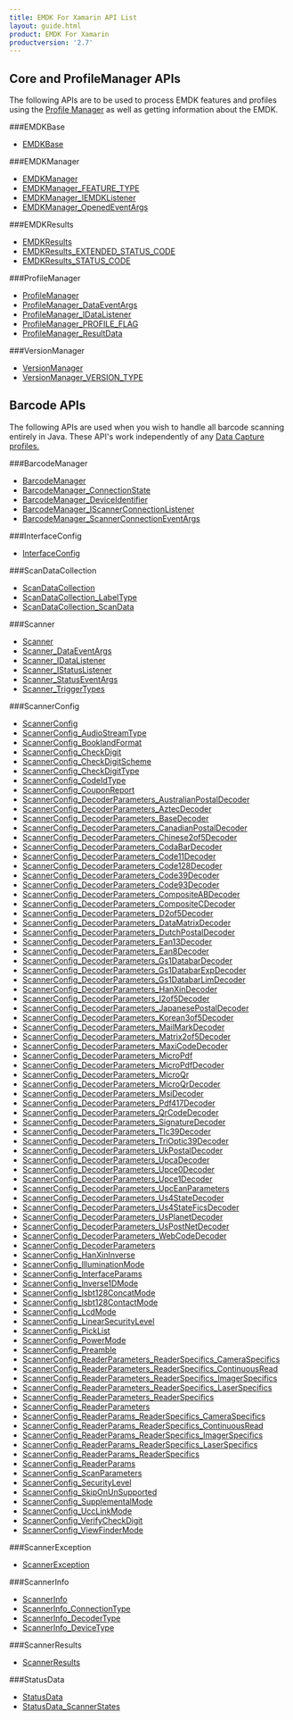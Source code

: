 ```yaml
---
title: EMDK For Xamarin API List
layout: guide.html
product: EMDK For Xamarin
productversion: '2.7'
---
```


## Core and ProfileManager APIs
The following APIs are to be used to process EMDK features and profiles using the [Profile Manager](/emdk-for-xamarin/2-7/guide/profilemanager/about) as well as getting information about the EMDK.

###EMDKBase

* [EMDKBase](/emdk-for-xamarin/2-7/api/EMDKBase)


###EMDKManager

* [EMDKManager](/emdk-for-xamarin/2-7/api/EMDKManager)
* [EMDKManager_FEATURE_TYPE](/emdk-for-xamarin/2-7/api/EMDKManager_FEATURE_TYPE)
* [EMDKManager_IEMDKListener](/emdk-for-xamarin/2-7/api/EMDKManager_IEMDKListener)
* [EMDKManager_OpenedEventArgs](/emdk-for-xamarin/2-7/api/EMDKManager_OpenedEventArgs)


###EMDKResults

* [EMDKResults](/emdk-for-xamarin/2-7/api/EMDKResults)
* [EMDKResults_EXTENDED_STATUS_CODE](/emdk-for-xamarin/2-7/api/EMDKResults_EXTENDED_STATUS_CODE)
* [EMDKResults_STATUS_CODE](/emdk-for-xamarin/2-7/api/EMDKResults_STATUS_CODE)


###ProfileManager

* [ProfileManager](/emdk-for-xamarin/2-7/api/ProfileManager)
* [ProfileManager_DataEventArgs](/emdk-for-xamarin/2-7/api/ProfileManager_DataEventArgs)
* [ProfileManager_IDataListener](/emdk-for-xamarin/2-7/api/ProfileManager_IDataListener)
* [ProfileManager_PROFILE_FLAG](/emdk-for-xamarin/2-7/api/ProfileManager_PROFILE_FLAG)
* [ProfileManager_ResultData](/emdk-for-xamarin/2-7/api/ProfileManager_ResultData)


###VersionManager

* [VersionManager](/emdk-for-xamarin/2-7/api/VersionManager)
* [VersionManager_VERSION_TYPE](/emdk-for-xamarin/2-7/api/VersionManager_VERSION_TYPE)


## Barcode APIs
The following APIs are used when you wish to handle all barcode scanning entirely in Java. These API's work independently of any [Data Capture profiles.](/emdk-for-xamarin/2-7/mx/data-capture)


###BarcodeManager

* [BarcodeManager](/emdk-for-xamarin/2-7/api/BarcodeManager)
* [BarcodeManager_ConnectionState](/emdk-for-xamarin/2-7/api/BarcodeManager_ConnectionState)
* [BarcodeManager_DeviceIdentifier](/emdk-for-xamarin/2-7/api/BarcodeManager_DeviceIdentifier)
* [BarcodeManager_IScannerConnectionListener](/emdk-for-xamarin/2-7/api/BarcodeManager_IScannerConnectionListener)
* [BarcodeManager_ScannerConnectionEventArgs](/emdk-for-xamarin/2-7/api/BarcodeManager_ScannerConnectionEventArgs)


###InterfaceConfig

* [InterfaceConfig](/emdk-for-xamarin/2-7/api/InterfaceConfig)


###ScanDataCollection

* [ScanDataCollection](/emdk-for-xamarin/2-7/api/ScanDataCollection)
* [ScanDataCollection_LabelType](/emdk-for-xamarin/2-7/api/ScanDataCollection_LabelType)
* [ScanDataCollection_ScanData](/emdk-for-xamarin/2-7/api/ScanDataCollection_ScanData)


###Scanner

* [Scanner](/emdk-for-xamarin/2-7/api/Scanner)
* [Scanner_DataEventArgs](/emdk-for-xamarin/2-7/api/Scanner_DataEventArgs)
* [Scanner_IDataListener](/emdk-for-xamarin/2-7/api/Scanner_IDataListener)
* [Scanner_IStatusListener](/emdk-for-xamarin/2-7/api/Scanner_IStatusListener)
* [Scanner_StatusEventArgs](/emdk-for-xamarin/2-7/api/Scanner_StatusEventArgs)
* [Scanner_TriggerTypes](/emdk-for-xamarin/2-7/api/Scanner_TriggerTypes)


###ScannerConfig

* [ScannerConfig](/emdk-for-xamarin/2-7/api/ScannerConfig)
* [ScannerConfig_AudioStreamType](/emdk-for-xamarin/2-7/api/ScannerConfig_AudioStreamType)
* [ScannerConfig_BooklandFormat](/emdk-for-xamarin/2-7/api/ScannerConfig_BooklandFormat)
* [ScannerConfig_CheckDigit](/emdk-for-xamarin/2-7/api/ScannerConfig_CheckDigit)
* [ScannerConfig_CheckDigitScheme](/emdk-for-xamarin/2-7/api/ScannerConfig_CheckDigitScheme)
* [ScannerConfig_CheckDigitType](/emdk-for-xamarin/2-7/api/ScannerConfig_CheckDigitType)
* [ScannerConfig_CodeIdType](/emdk-for-xamarin/2-7/api/ScannerConfig_CodeIdType)
* [ScannerConfig_CouponReport](/emdk-for-xamarin/2-7/api/ScannerConfig_CouponReport)
* [ScannerConfig_DecoderParameters_AustralianPostalDecoder](/emdk-for-xamarin/2-7/api/ScannerConfig_DecoderParameters_AustralianPostalDecoder)
* [ScannerConfig_DecoderParameters_AztecDecoder](/emdk-for-xamarin/2-7/api/ScannerConfig_DecoderParameters_AztecDecoder)
* [ScannerConfig_DecoderParameters_BaseDecoder](/emdk-for-xamarin/2-7/api/ScannerConfig_DecoderParameters_BaseDecoder)
* [ScannerConfig_DecoderParameters_CanadianPostalDecoder](/emdk-for-xamarin/2-7/api/ScannerConfig_DecoderParameters_CanadianPostalDecoder)
* [ScannerConfig_DecoderParameters_Chinese2of5Decoder](/emdk-for-xamarin/2-7/api/ScannerConfig_DecoderParameters_Chinese2of5Decoder)
* [ScannerConfig_DecoderParameters_CodaBarDecoder](/emdk-for-xamarin/2-7/api/ScannerConfig_DecoderParameters_CodaBarDecoder)
* [ScannerConfig_DecoderParameters_Code11Decoder](/emdk-for-xamarin/2-7/api/ScannerConfig_DecoderParameters_Code11Decoder)
* [ScannerConfig_DecoderParameters_Code128Decoder](/emdk-for-xamarin/2-7/api/ScannerConfig_DecoderParameters_Code128Decoder)
* [ScannerConfig_DecoderParameters_Code39Decoder](/emdk-for-xamarin/2-7/api/ScannerConfig_DecoderParameters_Code39Decoder)
* [ScannerConfig_DecoderParameters_Code93Decoder](/emdk-for-xamarin/2-7/api/ScannerConfig_DecoderParameters_Code93Decoder)
* [ScannerConfig_DecoderParameters_CompositeABDecoder](/emdk-for-xamarin/2-7/api/ScannerConfig_DecoderParameters_CompositeABDecoder)
* [ScannerConfig_DecoderParameters_CompositeCDecoder](/emdk-for-xamarin/2-7/api/ScannerConfig_DecoderParameters_CompositeCDecoder)
* [ScannerConfig_DecoderParameters_D2of5Decoder](/emdk-for-xamarin/2-7/api/ScannerConfig_DecoderParameters_D2of5Decoder)
* [ScannerConfig_DecoderParameters_DataMatrixDecoder](/emdk-for-xamarin/2-7/api/ScannerConfig_DecoderParameters_DataMatrixDecoder)
* [ScannerConfig_DecoderParameters_DutchPostalDecoder](/emdk-for-xamarin/2-7/api/ScannerConfig_DecoderParameters_DutchPostalDecoder)
* [ScannerConfig_DecoderParameters_Ean13Decoder](/emdk-for-xamarin/2-7/api/ScannerConfig_DecoderParameters_Ean13Decoder)
* [ScannerConfig_DecoderParameters_Ean8Decoder](/emdk-for-xamarin/2-7/api/ScannerConfig_DecoderParameters_Ean8Decoder)
* [ScannerConfig_DecoderParameters_Gs1DatabarDecoder](/emdk-for-xamarin/2-7/api/ScannerConfig_DecoderParameters_Gs1DatabarDecoder)
* [ScannerConfig_DecoderParameters_Gs1DatabarExpDecoder](/emdk-for-xamarin/2-7/api/ScannerConfig_DecoderParameters_Gs1DatabarExpDecoder)
* [ScannerConfig_DecoderParameters_Gs1DatabarLimDecoder](/emdk-for-xamarin/2-7/api/ScannerConfig_DecoderParameters_Gs1DatabarLimDecoder)
* [ScannerConfig_DecoderParameters_HanXinDecoder](/emdk-for-xamarin/2-7/api/ScannerConfig_DecoderParameters_HanXinDecoder)
* [ScannerConfig_DecoderParameters_I2of5Decoder](/emdk-for-xamarin/2-7/api/ScannerConfig_DecoderParameters_I2of5Decoder)
* [ScannerConfig_DecoderParameters_JapanesePostalDecoder](/emdk-for-xamarin/2-7/api/ScannerConfig_DecoderParameters_JapanesePostalDecoder)
* [ScannerConfig_DecoderParameters_Korean3of5Decoder](/emdk-for-xamarin/2-7/api/ScannerConfig_DecoderParameters_Korean3of5Decoder)
* [ScannerConfig_DecoderParameters_MailMarkDecoder](/emdk-for-xamarin/2-7/api/ScannerConfig_DecoderParameters_MailMarkDecoder)
* [ScannerConfig_DecoderParameters_Matrix2of5Decoder](/emdk-for-xamarin/2-7/api/ScannerConfig_DecoderParameters_Matrix2of5Decoder)
* [ScannerConfig_DecoderParameters_MaxiCodeDecoder](/emdk-for-xamarin/2-7/api/ScannerConfig_DecoderParameters_MaxiCodeDecoder)
* [ScannerConfig_DecoderParameters_MicroPdf](/emdk-for-xamarin/2-7/api/ScannerConfig_DecoderParameters_MicroPdf)
* [ScannerConfig_DecoderParameters_MicroPdfDecoder](/emdk-for-xamarin/2-7/api/ScannerConfig_DecoderParameters_MicroPdfDecoder)
* [ScannerConfig_DecoderParameters_MicroQr](/emdk-for-xamarin/2-7/api/ScannerConfig_DecoderParameters_MicroQr)
* [ScannerConfig_DecoderParameters_MicroQrDecoder](/emdk-for-xamarin/2-7/api/ScannerConfig_DecoderParameters_MicroQrDecoder)
* [ScannerConfig_DecoderParameters_MsiDecoder](/emdk-for-xamarin/2-7/api/ScannerConfig_DecoderParameters_MsiDecoder)
* [ScannerConfig_DecoderParameters_Pdf417Decoder](/emdk-for-xamarin/2-7/api/ScannerConfig_DecoderParameters_Pdf417Decoder)
* [ScannerConfig_DecoderParameters_QrCodeDecoder](/emdk-for-xamarin/2-7/api/ScannerConfig_DecoderParameters_QrCodeDecoder)
* [ScannerConfig_DecoderParameters_SignatureDecoder](/emdk-for-xamarin/2-7/api/ScannerConfig_DecoderParameters_SignatureDecoder)
* [ScannerConfig_DecoderParameters_Tlc39Decoder](/emdk-for-xamarin/2-7/api/ScannerConfig_DecoderParameters_Tlc39Decoder)
* [ScannerConfig_DecoderParameters_TriOptic39Decoder](/emdk-for-xamarin/2-7/api/ScannerConfig_DecoderParameters_TriOptic39Decoder)
* [ScannerConfig_DecoderParameters_UkPostalDecoder](/emdk-for-xamarin/2-7/api/ScannerConfig_DecoderParameters_UkPostalDecoder)
* [ScannerConfig_DecoderParameters_UpcaDecoder](/emdk-for-xamarin/2-7/api/ScannerConfig_DecoderParameters_UpcaDecoder)
* [ScannerConfig_DecoderParameters_Upce0Decoder](/emdk-for-xamarin/2-7/api/ScannerConfig_DecoderParameters_Upce0Decoder)
* [ScannerConfig_DecoderParameters_Upce1Decoder](/emdk-for-xamarin/2-7/api/ScannerConfig_DecoderParameters_Upce1Decoder)
* [ScannerConfig_DecoderParameters_UpcEanParameters](/emdk-for-xamarin/2-7/api/ScannerConfig_DecoderParameters_UpcEanParameters)
* [ScannerConfig_DecoderParameters_Us4StateDecoder](/emdk-for-xamarin/2-7/api/ScannerConfig_DecoderParameters_Us4StateDecoder)
* [ScannerConfig_DecoderParameters_Us4StateFicsDecoder](/emdk-for-xamarin/2-7/api/ScannerConfig_DecoderParameters_Us4StateFicsDecoder)
* [ScannerConfig_DecoderParameters_UsPlanetDecoder](/emdk-for-xamarin/2-7/api/ScannerConfig_DecoderParameters_UsPlanetDecoder)
* [ScannerConfig_DecoderParameters_UsPostNetDecoder](/emdk-for-xamarin/2-7/api/ScannerConfig_DecoderParameters_UsPostNetDecoder)
* [ScannerConfig_DecoderParameters_WebCodeDecoder](/emdk-for-xamarin/2-7/api/ScannerConfig_DecoderParameters_WebCodeDecoder)
* [ScannerConfig_DecoderParameters](/emdk-for-xamarin/2-7/api/ScannerConfig_DecoderParameters)
* [ScannerConfig_HanXinInverse](/emdk-for-xamarin/2-7/api/ScannerConfig_HanXinInverse)
* [ScannerConfig_IlluminationMode](/emdk-for-xamarin/2-7/api/ScannerConfig_IlluminationMode)
* [ScannerConfig_InterfaceParams](/emdk-for-xamarin/2-7/api/ScannerConfig_InterfaceParams)
* [ScannerConfig_Inverse1DMode](/emdk-for-xamarin/2-7/api/ScannerConfig_Inverse1DMode)
* [ScannerConfig_Isbt128ConcatMode](/emdk-for-xamarin/2-7/api/ScannerConfig_Isbt128ConcatMode)
* [ScannerConfig_Isbt128ContactMode](/emdk-for-xamarin/2-7/api/ScannerConfig_Isbt128ContactMode)
* [ScannerConfig_LcdMode](/emdk-for-xamarin/2-7/api/ScannerConfig_LcdMode)
* [ScannerConfig_LinearSecurityLevel](/emdk-for-xamarin/2-7/api/ScannerConfig_LinearSecurityLevel)
* [ScannerConfig_PickList](/emdk-for-xamarin/2-7/api/ScannerConfig_PickList)
* [ScannerConfig_PowerMode](/emdk-for-xamarin/2-7/api/ScannerConfig_PowerMode)
* [ScannerConfig_Preamble](/emdk-for-xamarin/2-7/api/ScannerConfig_Preamble)
* [ScannerConfig_ReaderParameters_ReaderSpecifics_CameraSpecifics](/emdk-for-xamarin/2-7/api/ScannerConfig_ReaderParameters_ReaderSpecifics_CameraSpecifics)
* [ScannerConfig_ReaderParameters_ReaderSpecifics_ContinuousRead](/emdk-for-xamarin/2-7/api/ScannerConfig_ReaderParameters_ReaderSpecifics_ContinuousRead)
* [ScannerConfig_ReaderParameters_ReaderSpecifics_ImagerSpecifics](/emdk-for-xamarin/2-7/api/ScannerConfig_ReaderParameters_ReaderSpecifics_ImagerSpecifics)
* [ScannerConfig_ReaderParameters_ReaderSpecifics_LaserSpecifics](/emdk-for-xamarin/2-7/api/ScannerConfig_ReaderParameters_ReaderSpecifics_LaserSpecifics)
* [ScannerConfig_ReaderParameters_ReaderSpecifics](/emdk-for-xamarin/2-7/api/ScannerConfig_ReaderParameters_ReaderSpecifics)
* [ScannerConfig_ReaderParameters](/emdk-for-xamarin/2-7/api/ScannerConfig_ReaderParameters)
* [ScannerConfig_ReaderParams_ReaderSpecifics_CameraSpecifics](/emdk-for-xamarin/2-7/api/ScannerConfig_ReaderParams_ReaderSpecifics_CameraSpecifics)
* [ScannerConfig_ReaderParams_ReaderSpecifics_ContinuousRead](/emdk-for-xamarin/2-7/api/ScannerConfig_ReaderParams_ReaderSpecifics_ContinuousRead)
* [ScannerConfig_ReaderParams_ReaderSpecifics_ImagerSpecifics](/emdk-for-xamarin/2-7/api/ScannerConfig_ReaderParams_ReaderSpecifics_ImagerSpecifics)
* [ScannerConfig_ReaderParams_ReaderSpecifics_LaserSpecifics](/emdk-for-xamarin/2-7/api/ScannerConfig_ReaderParams_ReaderSpecifics_LaserSpecifics)
* [ScannerConfig_ReaderParams_ReaderSpecifics](/emdk-for-xamarin/2-7/api/ScannerConfig_ReaderParams_ReaderSpecifics)
* [ScannerConfig_ReaderParams](/emdk-for-xamarin/2-7/api/ScannerConfig_ReaderParams)
* [ScannerConfig_ScanParameters](/emdk-for-xamarin/2-7/api/ScannerConfig_ScanParameters)
* [ScannerConfig_SecurityLevel](/emdk-for-xamarin/2-7/api/ScannerConfig_SecurityLevel)
* [ScannerConfig_SkipOnUnSupported](/emdk-for-xamarin/2-7/api/ScannerConfig_SkipOnUnSupported)
* [ScannerConfig_SupplementalMode](/emdk-for-xamarin/2-7/api/ScannerConfig_SupplementalMode)
* [ScannerConfig_UccLinkMode](/emdk-for-xamarin/2-7/api/ScannerConfig_UccLinkMode)
* [ScannerConfig_VerifyCheckDigit](/emdk-for-xamarin/2-7/api/ScannerConfig_VerifyCheckDigit)
* [ScannerConfig_ViewFinderMode](/emdk-for-xamarin/2-7/api/ScannerConfig_ViewFinderMode)


###ScannerException

* [ScannerException](/emdk-for-xamarin/2-7/api/ScannerException)


###ScannerInfo

* [ScannerInfo](/emdk-for-xamarin/2-7/api/ScannerInfo)
* [ScannerInfo_ConnectionType](/emdk-for-xamarin/2-7/api/ScannerInfo_ConnectionType)
* [ScannerInfo_DecoderType](/emdk-for-xamarin/2-7/api/ScannerInfo_DecoderType)
* [ScannerInfo_DeviceType](/emdk-for-xamarin/2-7/api/ScannerInfo_DeviceType)


###ScannerResults

* [ScannerResults](/emdk-for-xamarin/2-7/api/ScannerResults)


###StatusData

* [StatusData](/emdk-for-xamarin/2-7/api/StatusData)
* [StatusData_ScannerStates](/emdk-for-xamarin/2-7/api/StatusData_ScannerStates)





















